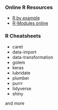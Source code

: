### Online R Resources
- [R by example](https://www.mayin.org/ajayshah/KB/R/index.html)
- [R-Modules online](http://www.wessa.net/stat.wasp)

### R Cheatsheets

- caret
- data-import
- data-transformation
- golem
- keras
- lubridate
- plumber
- purrr
- tidyverse
- shiny

and more
